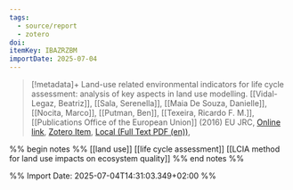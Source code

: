 ```yaml
---
tags:
  - source/report
  - zotero
doi: 
itemKey: IBAZRZBM
importDate: 2025-07-04
---
```

>[!metadata]+
> Land-use related environmental indicators for life cycle assessment: analysis of key aspects in land use modelling.
> [[Vidal-Legaz, Beatriz]], [[Sala, Serenella]], [[Maia De Souza, Danielle]], [[Nocita, Marco]], [[Putman, Ben]], [[Texeira, Ricardo F. M.]], 
> [[Publications Office of the European Union]] (2016)
> EU JRC, 
> [Online link](https://data.europa.eu/doi/10.2788/905478), [Zotero Item](zotero://select/library/items/IBAZRZBM), [Local (Full Text PDF (en))](file://C:/Users/aburg/Documents/references/zotero/storage/LXI7L6BI/EuropeanCommission.JointResearchCentre.2016_Landuserelated.pdf), 

%% begin notes %%
[[land use]]
[[life cycle assessment]]
[[LCIA method for land use impacts on ecosystem quality]]
%% end notes %%

%% Import Date: 2025-07-04T14:31:03.349+02:00 %%
